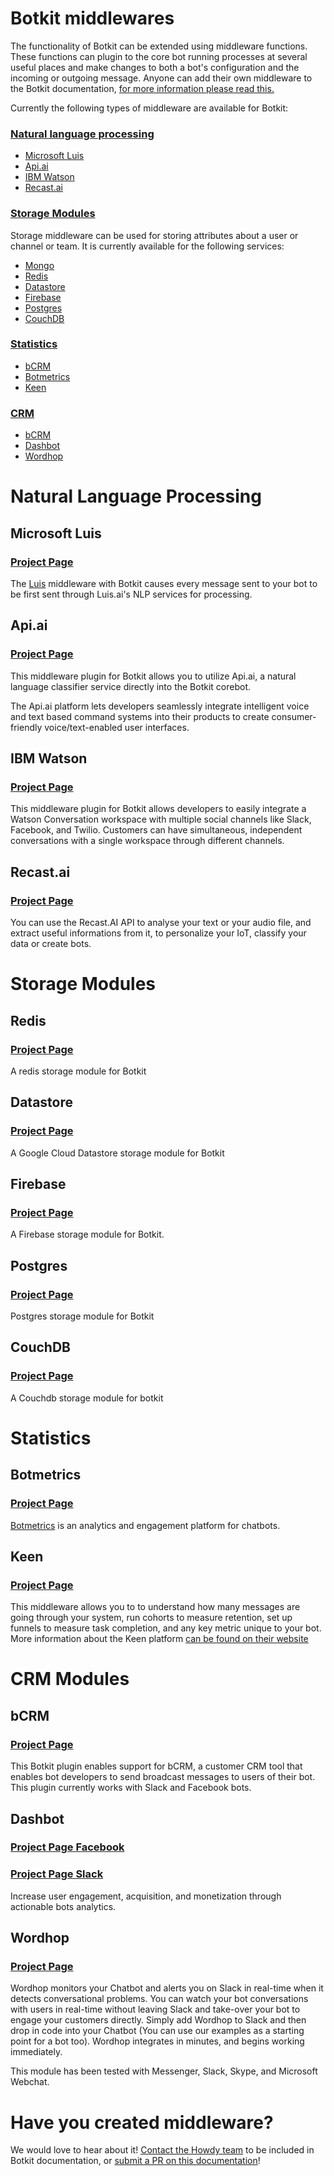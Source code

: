 # Botkit middlewares

The functionality of Botkit can be extended using middleware functions. These functions can plugin to the core bot running processes at several useful places and make changes to both a bot's configuration and the incoming or outgoing message. Anyone can add their own middleware to the Botkit documentation, [for more information please read this.](#have-you-created-middleware)

Currently the following types of middleware are available for Botkit:

### [Natural language processing](#natural-language-processing)
* [Microsoft Luis](#microsoft-luis)
* [Api.ai](#apiai)
* [IBM Watson](#ibm-watson)
* [Recast.ai](#recastai) 

### [Storage Modules](#storage-modules)
Storage middleware can be used for storing attributes about a user or channel or team. It is currently available for the following services:

* [Mongo](#mongo)
* [Redis](#redis)
* [Datastore](#datastore)
* [Firebase](#firebase)
* [Postgres](#postgres)
* [CouchDB](#couchdb)

### [Statistics](#statistics)
* [bCRM](#bcrm)
* [Botmetrics](#botmetrics)
* [Keen](#keen)

### [CRM](#crm-modules)
* [bCRM](#bcrm)
* [Dashbot](#dashbot)
* [Wordhop](#wordhop)


# Natural Language Processing

## Microsoft Luis
### [Project Page](https://github.com/Stevenic/botkit-middleware-luis)
The [Luis](http://luis.ai) middleware with Botkit causes every message sent to your bot to be first sent through Luis.ai's NLP services for processing.

## Api.ai
### [Project Page](https://github.com/abeai/botkit-middleware-apiai)
This middleware plugin for Botkit allows you to utilize Api.ai, a natural language classifier service directly into the Botkit corebot.

The Api.ai platform lets developers seamlessly integrate intelligent voice and text based command systems into their products to create consumer-friendly voice/text-enabled user interfaces.

## IBM Watson
### [Project Page](https://github.com/watson-developer-cloud/botkit-middleware)
This middleware plugin for Botkit allows developers to easily integrate a Watson Conversation workspace with multiple social channels like Slack, Facebook, and Twilio. Customers can have simultaneous, independent conversations with a single workspace through different channels.

## Recast.ai
### [Project Page](https://github.com/ouadie-lahdioui/botkit-middleware-recastai)
You can use the Recast.AI API to analyse your text or your audio file, and extract useful informations from it, to personalize your IoT, classify your data or create bots.

# Storage Modules

## Redis
### [Project Page](https://github.com/howdyai/botkit-storage-redis)
A redis storage module for Botkit

## Datastore
### [Project Page](https://github.com/fabito/botkit-storage-datastore)
A Google Cloud Datastore storage module for Botkit

## Firebase
### [Project Page](https://github.com/howdyai/botkit-storage-firebase)
A Firebase storage module for Botkit.

## Postgres
### [Project Page](https://github.com/lixhq/botkit-storage-postgres)
Postgres storage module for Botkit

## CouchDB 
### [Project Page](https://github.com/mbarlock/botkit-storage-couchdb/)
A Couchdb storage module for botkit


# Statistics

## Botmetrics
### [Project Page](https://github.com/botmetrics/botkit-middleware-botmetrics)
[Botmetrics](https://www.getbotmetrics.com) is an analytics and engagement platform for chatbots.

## Keen
### [Project Page](https://github.com/keen/keen-botkit)
This middleware allows you to to understand how many messages are going through your system, run cohorts to measure retention, set up funnels to measure task completion, and any key metric unique to your bot. More information about the Keen platform [can be found on their website](https://keen.github.io/keen-botkit/)

# CRM Modules
## bCRM
### [Project Page](https://github.com/howdyai/botkit-middleware-bcrm)
This Botkit plugin enables support for bCRM, a customer CRM tool that enables bot developers to send broadcast messages to users of their bot. This plugin currently works with Slack and Facebook bots.

## Dashbot
### [Project Page Facebook](https://www.dashbot.io/sdk/facebook/botkit)
### [Project Page Slack](https://www.dashbot.io/sdk/slack/botkit)
Increase user engagement, acquisition, and monetization through actionable bots analytics.

## Wordhop
### [Project Page](https://github.com/wordhop-io/wordhop-npm)
Wordhop monitors your Chatbot and alerts you on Slack in real-time when it detects conversational problems. You can watch your bot conversations with users in real-time without leaving Slack and take-over your bot to engage your customers directly.  Simply add Wordhop to Slack and then drop in code into your Chatbot (You can use our examples as a starting point for a bot too). Wordhop integrates in minutes, and begins working immediately.

This module has been tested with Messenger, Slack, Skype, and Microsoft Webchat. 

# Have you created middleware?
We would love to hear about it! [Contact the Howdy team](https://howdy.ai/) to be included in Botkit documentation, or [submit a PR on this documentation](https://github.com/howdyai/botkit-storage-firebase/blob/master/CONTRIBUTING.md)!
